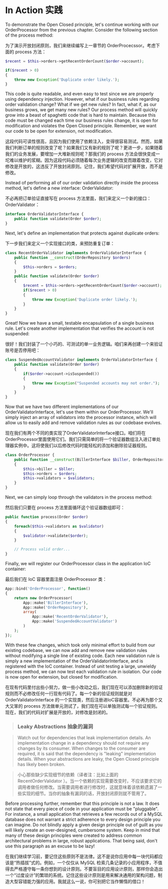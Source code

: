 
# In Action 实践

To demonstrate the Open Closed principle, let's continue working with our OrderProcessor from the previous chapter. Consider the following section of the process method:

为了演示开放封闭原则，我们来继续编写上一章节的 OrderProcecssor。考虑下面的 process 方法：

```php
$recent = $this->orders->getRecentOrderCount($order->account);

if($recent > 0)
{
    throw new Exception('Duplicate order likely.');
}
```

This code is quite readable, and even easy to test since we are properly using dependency injection. However, what if our business rules regarding order validation change? What if we get new rules? In fact, what if, as our business grows, we get many new rules? Our process method will quickly grow into a beast of spaghetti code that is hard to maintain. Because this code must be changed each time our business rules change, it is open for modification and violates the Open Closed principle. Remember, we want our code to be open for extension, not modification.

这段代码可读性很高，且因为我们使用了依赖注入，变得很容易测试。然而，如果我们判断订单的规则改变了呢？如果我们又有新的规则了呢？更进一步，如果随着我们的业务发展，要增加一大堆新规则呢？那我们的 process 方法会很快变成一坨难以维护的浆糊。因为这段代码必须随着每次业务逻辑的改变而跟着改变，它对修改是开放的，这违反了开放封闭原则。记住，我们希望代码对扩展开放，而不是修改。

Instead of performing all of our order validation directly inside the process method, let's define a new interface: OrderValidator:

不必再把订单验证直接写在 process 方法里面，我们来定义一个新的接口：OrderValidator：

```php
interface OrderValidatorInterface {
    public function validate(Order $order);
}
```

Next, let's define an implementation that protects against duplicate orders:

下一步我们来定义一个实现接口的类，来预防重复订单：

```php
class RecentOrderValidator implements OrderValidatorInterface {
    public function __construct(OrderRepository $orders)
    {
        $this->orders = $orders;
    }
    public function validate(Order $order)
    {
        $recent = $this->orders->getRecentOrderCount($order->account);
        if($recent > 0)
        {
            throw new Exception('Duplicate order likely.');
        }
    }
}
```

Great! Now we have a small, testable encapsulation of a single business rule. Let's create another implementation that verifies the account is not suspended:

很好！我们封装了一个小巧的、可测试的单一业务逻辑。咱们来再创建一个来验证账号是否停用吧：

```php
class SuspendedAccountValidator implements OrderValidatorInterface {
    public function validate(Order $order)
    {
        if($order->account->isSuspended())
        {
            throw new Exception("Suspended accounts may not order.");
        }
    }
}
```

Now that we have two different implementations of our OrderValidatorInterface, let's use them within our OrderProcessor. We'll simply inject an array of validators into the processor instance, which will allow us to easily add and remove validation rules as our codebase evolves.

现在我们有两个不同的类实现了OrderValidatorInterface接口。咱们将在OrderProcessor里面使用它们。我们只需简单的将一个验证器数组注入进订单处理器实例中。这将使我们以后修改代码时能轻松的添加和删除验证器规则。

```php
class OrderProcessor {
    public function __construct(BillerInterface $biller, OrderRepository $orders, array $validators = array())
    {
        $this->biller = $bller;
        $this->orders = $orders;
        $this->validators = $validators;
    }
}
```

Next, we can simply loop through the validators in the process method:

然后我们只要在 process 方法里面循环这个验证器数组即可：

```php
public function process(Order $order)
{
    foreach($this->validators as $validator)
    {
        $validator->validate($order);
    }

    // Process valid order...
}
```

Finally, we will register our OrderProcessor class in the application IoC container:

最后我们在 IoC 容器里面注册 OrderProcessor 类：

```php
App::bind('OrderProcessor', function()
{
    return new OrderProcessor(
        App::make('BillerInterface'),
        App::make('OrderRepository'),
        array(
            App::make('RecentOrderValidator'),
            App::make('SuspendedAccountValidator')
        )
    );
});
```

With these few changes, which took only minimal effort to build from our existing codebase, we can now add and remove new validation rules without modifying a single line of existing code. Each new validation rule is simply a new implementation of the OrderValidatorInterface, and is registered with the IoC container. Instead of unit testing a large, unwieldy process method, we can now test each validation rule in isolation. Our code is now open for extension, but closed for modification.

在现有代码里付出些小努力，做一些小改动之后，我们现在可以添加删除新的验证规则而不必修改任何一行现有代码了。每一个新的验证规则就是对 OrderValidatorInterface 的一个实现类，然后注册进IoC容器里。不必再为那个又大又笨的 process 方法做单元测试了，我们现在可以单独测试每一个验证规则。现在，我们的代码对扩展是开放的，对修改是封闭的。

> ### Leaky Abstractions 抽象的漏洞

> Watch out for dependencies that leak implementation details. An implementation change in a dependency should not require any changes by its consumer. When changes to the consumer are required, it is said that the dependency is "leaking" implementation details. When your abstractions are leaky, the Open Closed principle has likely been broken.

> 小心那些缺少实现细节的依赖（译者注：比如上面的 RecentOrderValidator ）。当一个依赖的实现需要改变时，不应该要求它的调用者做任何修改。当需要调用者进行修改时，这就意味着该依赖遗漏了一些实现的细节。当你的抽象有漏洞的话，开放封闭原则就不管用了。

Before processing further, remember that this principle is not a law. It does not state that every piece of code in your application must be "pluggable". For instance, a small application that retrieves a few records out of a MySQL database does not warrant a strict adherence to every design principle you can imagine. Do not blindly apply a given design principle out of guilt as you will likely create an over-designed, cumbersome system. Keep in mind that many of these design principles were created to address common architectural problems in large, robust applications. That being said, don't use this paragraph as an excuse to be lazy!

在我们继续学习前，要记住这些原则不是法律。这不是说你应用中每一块代码都应该是“热插拔”式的。例如，一个仅仅从 MySQL 检索几条记录的小应用程序，不值得去严格遵守每一条你想到的设计原则。不要盲目的应用设计原则，那样你会造出一个“过度设计”的繁琐的系统。记住这些设计原则是用来解决通用的架构问题，制造大型容错能力强的应用。我就这么一说，你可别把它当作懒惰的借口！
